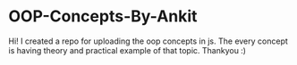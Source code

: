 # OOP-Concepts-By-Ankit
Hi! I created a repo for uploading the oop concepts in js.
The every concept is having theory and practical example of that topic.
Thankyou :)
